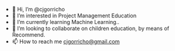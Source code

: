 - 👋 Hi, I’m @cjgorricho
- 👀 I’m interested in Project Management Education
- 🌱 I’m currently learning Machine Learning..
- 💞️ I’m looking to collaborate on children education, by means of Recommend.
- 📫 How to reach me cjgorricho@gmail.com

<!---
cjgorricho/cjgorricho is a ✨ special ✨ repository because its `README.md` (this file) appears on your GitHub profile.
You can click the Preview link to take a look at your changes.
--->
